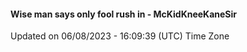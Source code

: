#### Wise man says only fool rush in - McKidKneeKaneSir
Updated on 06/08/2023 - 16:09:39 (UTC) Time Zone
